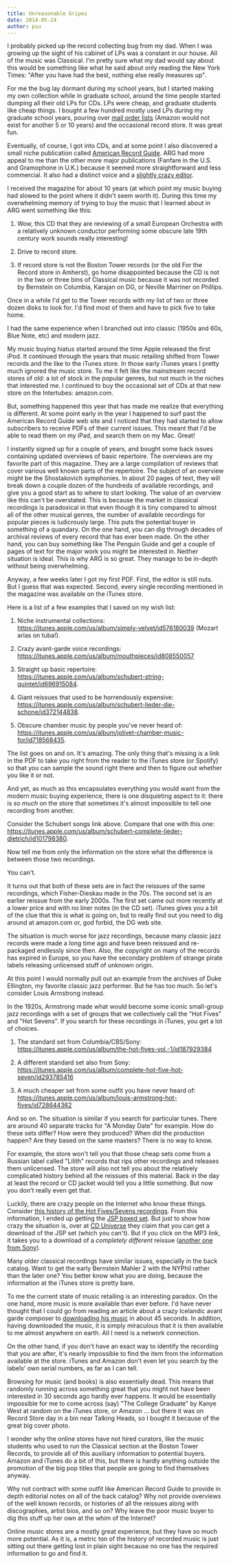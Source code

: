 ```yaml
---
title: Unreasonable Gripes
date: 2014-05-24
author: psu
---
```


I probably picked up the record collecting bug from my dad. When I was growing up the sight of his cabinet of LPs was a constant in our house. All of the music was Classical. I'm pretty sure what my dad would say about this would be something like what he said about only reading the New York Times: "After you have had the best, nothing else really measures up".

For me the bug lay dormant during my school years, but I started making my own collection while in graduate school, around the time people started dumping all their old LPs for CDs. LPs were cheap, and graduate students like cheap things. I bought a few hundred mostly used LPs during my graduate school years, pouring over <a href="http://www.arsantiqua.com/3/index.shtm">mail order lists</a> (Amazon would not exist for another 5 or 10 years) and the occasional record store. It was great fun.

Eventually, of course, I got into CDs, and at some point I also discovered a small niche publication called <a href="http://www.americanrecordguide.com">American Record Guide</a>. ARG had more appeal to me than the other more major publications (Fanfare in the U.S. and Gramophone in U.K.) because it seemed more straightforward and less commercial. It also had a distinct voice and a <a href="http://www.americanrecordguide.com/editors-space.html">slightly crazy editor</a>.

I received the magazine for about 10 years (at which point my music buying had slowed to the point where it didn't seem worth it). During this time my overwhelming memory of trying to buy the music that I learned about in ARG went something like this:

1. Wow, this CD that they are reviewing of a small European Orchestra with a relatively unknown conductor performing some obscure late 19th century work sounds really interesting!

2. Drive to record store.

3. If record store is not the Boston Tower records (or the old For the Record store in Amherst), go home disappointed because the CD is not in the two or three bins of Classical music because it was not recorded by Bernstein on Columbia, Karajan on DG, or Neville Marriner on Phillips.

Once in a while I'd get to the Tower records with my list of two or three dozen disks to look for. I'd find most of them and have to pick five to take home.

I had the same experience when I branched out into classic (1950s and 60s, Blue Note, etc) and modern jazz. 

My music buying hiatus started around the time Apple released the first iPod. It continued through the years that music retailing shifted from Tower records and the like to the iTunes store. In those early iTunes years I pretty much ignored the music store. To me it felt like the mainstream record stores of old: a lot of stock in the popular genres, but not much in the niches that interested me. I continued to buy the occasional set of CDs at that new store on the Intertubes: amazon.com.

But, something happened this year that has made me realize that everything is different. At some point early in the year I happened to surf past the American Record Guide web site and I noticed that they had started to allow subscribers to receive PDFs of their current issues. This meant that I'd be able to read them on my iPad, and search them on my Mac. Great!

I instantly signed up for a couple of years, and bought some back issues containing updated overviews of basic repertoire. The overviews are my favorite part of this magazine. They are a large compilation of reviews that cover various well known parts of the repertoire. The subject of an overview might be the Shostakovich symphonies. In about 20 pages of text, they will break down a couple dozen of the hundreds of available recordings, and give you a good start as to where to start looking. The value of an overview like this can't be overstated. This is because the market in classical recordings is paradoxical in that even though it is tiny compared to almost all of the other musical genres, the number of available recordings for popular pieces is ludicrously large. This puts the potential buyer in something of a quandary. On the one hand, you can dig through decades of archival reviews of every record that has ever been made. On the other hand, you can buy something like The Penguin Guide and get a couple of pages of text for the major work you might be interested in. Neither situation is ideal. This is why ARG is so great. They manage to be in-depth without being overwhelming.

Anyway, a few weeks later I got my first PDF. First, the editor is still nuts. But I guess that was expected. Second, every single recording mentioned in the magazine was available on the iTunes store.

Here is a list of a few examples that I saved on my wish list:

1. Niche instrumental collections: <https://itunes.apple.com/us/album/simply-velvet/id576180039> (Mozart arias on tuba!).

2. Crazy avant-garde voice recordings: <https://itunes.apple.com/us/album/mouthpieces/id808550057>

3. Straight up basic repertoire: <https://itunes.apple.com/us/album/schubert-string-quintet/id696915084>. 

4. Giant reissues that used to be horrendously expensive: <https://itunes.apple.com/us/album/schubert-lieder-die-schone/id372144838>.

5. Obscure chamber music by people you've never heard of: <https://itunes.apple.com/us/album/jolivet-chamber-music-for/id718568435>.

The list goes on and on. It's amazing. The only thing that's missing is a link in the PDF to take you right from the reader to the iTunes store (or Spotify) so that you can sample the sound right there and then to figure out whether you like it or not.

And yet, as much as this encapsulates everything you would want from the modern music buying experience, there is one disquieting aspect to it: there is _so much_ on the store that sometimes it's almost impossible to tell one recording from another.

Consider the Schubert songs link above. Compare that one with this one: <https://itunes.apple.com/us/album/schubert-complete-lieder-dietrich/id101798380>.

Now tell me from only the information on the store what the difference is between those two recordings.

You can't. 

It turns out that both of these sets are in fact the reissues of the same recordings, which Fisher-Dieskau made in the 70s. The second set is an earlier reissue from the early 2000s. The first set came out more recently at a lower price and with no liner notes (in the CD set). iTunes gives you a bit of the clue that this is what is going on, but to really find out you need to dig around at amazon.com or, god forbid, the DG web site.

The situation is much worse for jazz recordings, because many classic jazz records were made a long time ago and have been reissued and re-packaged endlessly since then. Also, the copyright on many of the records has expired in Europe, so you have the secondary problem of strange pirate labels releasing unlicensed stuff of unknown origin.

At this point I would normally pull out an example from the archives of Duke Ellington, my favorite classic jazz performer. But he has too much. So let's consider Louis Armstrong instead.

In the 1920s, Armstrong made what would become some iconic small-group jazz recordings with a set of groups that we collectively call the "Hot Fives" and "Hot Sevens". If you search for these recordings in iTunes, you get a lot of choices.

1. The standard set from Columbia/CBS/Sony: <https://itunes.apple.com/us/album/the-hot-fives-vol.-1/id187929384>

2. A different standard set also from Sony: <https://itunes.apple.com/us/album/complete-hot-five-hot-seven/id293785416>

3. A much cheaper set from some outfit you have never heard of: <https://itunes.apple.com/us/album/louis-armstrong-hot-fives/id728644362>

And so on. The situation is similar if you search for particular tunes. There are around 40 separate tracks for "A Monday Date" for example. How do these sets differ? How were they produced? When did the production happen? Are they based on the same masters? There is no way to know.

For example, the store won't tell you that those cheap sets come from a Russian label called "Lilith" records that rips other recordings and releases them unlicensed. The store will also not tell you about the relatively complicated history behind all the reissues of this material. Back in the day at least the record or CD jacket would tell you a little something. But now you don't really even get that. 

Luckily, there are crazy people on the Internet who know these things. Consider <a href="http://dippermouth.blogspot.com/2012/12/so-you-wanna-buy-hot-fives-and-hot.html
">this history of the Hot Fives/Sevens recordings</a>. From this information, I ended up getting the <a href="http://www.amazon.com/Hot-Fives-Sevens-Louis-Armstrong/dp/B00001ZWLP/ref=sr_1_1?ie=UTF8&qid=1400950076&sr=8-1&keywords=jsp+louis+armstrong">JSP boxed set</a>. But just to show how crazy the situation is, over at <a href="http://www.cduniverse.com/search/xx/music/pid/1075264/a/complete+hot+five+and+hot+seven+recordings.htm">CD Universe</a> they claim that you can get a download of the JSP set (which you can't). But if you click on the MP3 link, it takes you to a download of a _completely different_ reissue (<a href="http://www.cduniverse.com/productinfo.asp?pid=7246870&style=music&setpref=mp3">another one from Sony</a>).

Many older classical recordings have similar issues, especially in the back catalog. Want to get the early Bernstein Mahler 2 with the NYPhil rather than the later one? You better know what you are doing, because the information at the iTunes store is pretty bare.

To me the current state of music retailing is an interesting paradox. On the one hand, more music is more available than ever before. I'd have never thought that I could go from reading an article about a crazy Icelandic avant garde composer to <a href="https://itunes.apple.com/us/album/leifs-hekla-iceland-overture/id331242170">downloading his music</a> in about 45 seconds. In addition, having downloaded the music, it is simply miraculous that it is then available to me almost anywhere on earth. All I need is a network connection.

On the other hand, if you don't have an exact way to identify the recording that you are after, it's nearly impossible to find the item from the information available at the store. iTunes and Amazon don't even let you search by the labels' own serial numbers, as far as I can tell.

Browsing for music (and books) is also essentially dead. This means that randomly running across something great that you might not have been interested in 30 seconds ago hardly ever happens. It would be essentially impossible for me to come across (say) "The College Graduate" by Kanye West at random on the iTunes store, or Amazon ... but there it was on Record Store day in a bin near Talking Heads, so I bought it because of the great big cover photo.

I wonder why the online stores have not hired curators, like the music students who used to run the Classical section at the Boston Tower Records, to provide all of this auxiliary information to potential buyers. Amazon and iTunes do a bit of this, but there is hardly anything outside the promotion of the big pop titles that people are going to find themselves anyway.

Why not contract with some outfit like American Record Guide to provide in depth editorial notes on all of the back catalog? Why not provide overviews of the well known records, or histories of all the reissues along with discographies, artist bios, and so on? Why leave the poor music buyer to dig this stuff up her own at the whim of the Internet?

Online music stores are a mostly great experience, but they have so much more potential. As it is, a metric ton of the history of recorded music is just sitting out there getting lost in plain sight because no one has the required information to go and find it.